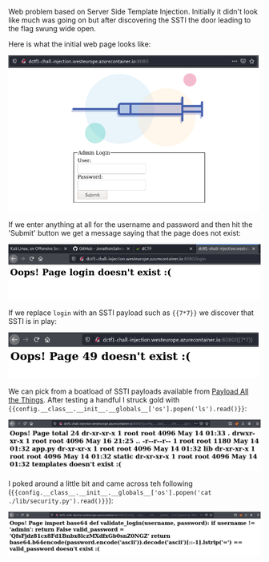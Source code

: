 Web problem based on Server Side Template Injection. Initially it didn't look like much was going on but after discovering the SSTI the door leading to the flag swung wide open.

Here is what the initial web page looks like:

<img src='injection.png' width=500>

If we enter anything at all for the username and password and then hit the 'Submit' button we get a message saying that the page does not exist:

<img src='does_not_exist.png' width=700>

If we replace `login` with an SSTI payload such as `{{7*7}}` we discover that SSTI is in play:

<img src='ssti.png' width=500>

We can pick from a boatload of SSTI payloads available from [Payload All the Things](https://github.com/swisskyrepo/PayloadsAllTheThings/tree/master/Server%20Side%20Template%20Injection). After testing a handful I struck gold with `{{config.__class__.__init__.__globals__['os'].popen('ls').read()}}`:

<img src='popen.png' width=700>

I poked around a little bit and came across teh following (`{{config.__class__.__init__.__globals__['os'].popen('cat ./lib/security.py').read()}}`):

<img src='security_py.png' width=700>
